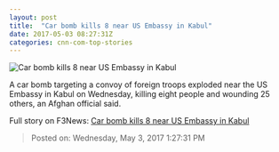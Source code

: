 ```yaml
---
layout: post
title:  "Car bomb kills 8 near US Embassy in Kabul"
date: 2017-05-03 08:27:31Z
categories: cnn-com-top-stories
---
```


![Car bomb kills 8 near US Embassy in Kabul](http://i2.cdn.cnn.com/cnnnext/dam/assets/150325082152-social-gfx-cnn-logo-super-tease.jpg)

A car bomb targeting a convoy of foreign troops exploded near the US Embassy in Kabul on Wednesday, killing eight people and wounding 25 others, an Afghan official said.


Full story on F3News: [Car bomb kills 8 near US Embassy in Kabul](http://www.f3nws.com/n/ehMR2H)

> Posted on: Wednesday, May 3, 2017 1:27:31 PM
